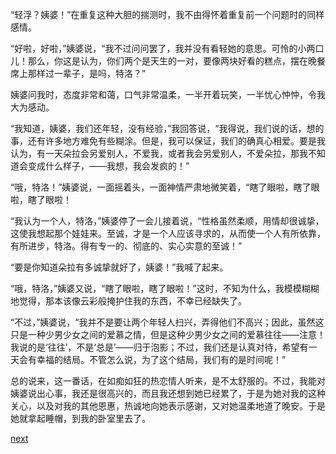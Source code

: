 
“轻浮？姨婆！”在重复这种大胆的揣测时，我不由得怀着重复前一个问题时的同样感情。

“好啦，好啦，”姨婆说，“我不过问问罢了，我并没有看轻她的意思。可怜的小两口儿！那么，你这是认为，你们两个是天生的一对，要像两块好看的糕点，摆在晚餐席上那样过一辈子，是吗，特洛？”

姨婆问我时，态度非常和蔼，口气非常温柔，一半开着玩笑，一半忧心忡忡，令我大为感动。

“我知道，姨婆，我们还年轻，没有经验，”我回答说，“我得说，我们说的话，想的事，还有许多地方难免有些糊涂。但是，我可以保证，我们的确真心相爱。要是我认为，有一天朵拉会另爱别人，不爱我，或者我会另爱别人，不爱朵拉，那我不知道会变成什么样子，——我想，我会发疯的！”

“哦，特洛！”姨婆说，一面摇着头，一面神情严肃地微笑着，“瞎了眼啦，瞎了眼啦，瞎了眼啦！

“我认为一个人，特洛，”姨婆停了一会儿接着说，“性格虽然柔顺，用情却很诚挚，这使我想起那个娃娃来。至诚，才是一个人应该寻求的，从而使一个人有所依靠，有所进步，特洛。得有专一的、彻底的、实心实意的至诚！”

“要是你知道朵拉有多诚挚就好了，姨婆！”我喊了起来。

“哦，特洛，”姨婆又说，“瞎了眼啦，瞎了眼啦！”这时，不知为什么，我模模糊糊地觉得，那本该像云彩般掩护住我的东西，不幸已经缺失了。

“不过，”姨婆说，“我并不是要让两个年轻人扫兴，弄得他们不高兴；因此，虽然这只是一种少男少女之间的爱慕之情，但是这种少男少女之间的爱慕往往——注意！我说的是‘往往’，不是‘总是’——归于泡影；不过，我们还是认真对待，希望有一天会有幸福的结局。不管怎么说，为了这个结局，我们有的是时间呢！”

总的说来，这一番话，在如痴如狂的热恋情人听来，是不太舒服的。不过，我能对姨婆说出心事，我还是很高兴的，而且我还想到她已经累了，于是为她对我的这种关心，以及对我的其他恩惠，热诚地向她表示感谢，又对她温柔地道了晚安。于是她就拿起睡帽，到我的卧室里去了。

[next](page448)